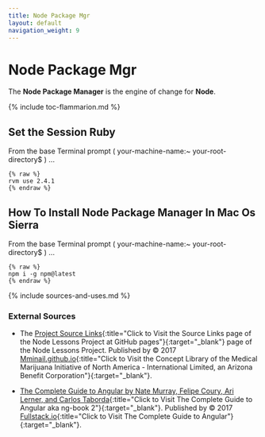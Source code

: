 ```yaml
---
title: Node Package Mgr
layout: default
navigation_weight: 9
---
```

# Node Package Mgr

The **Node Package Manager** is the engine of change for **Node**.

{% include toc-flammarion.md %}

## Set the Session Ruby

From the base Terminal prompt ( your-machine-name:~ your-root-directory$ ) ...

```liquid
{% raw %}
rvm use 2.4.1
{% endraw %}
```

## How To Install Node Package Manager In Mac Os Sierra

From the base Terminal prompt ( your-machine-name:~ your-root-directory$ ) ...

```liquid
{% raw %}
npm i -g npm@latest
{% endraw %}
```

{% include sources-and-uses.md %}

### External Sources

- The [Project Source Links](https://mminail.github.io/Node/Source-Node-Links.htm){:title="Click to Visit the Source Links page of the Node Lessons Project at GitHub pages"}{:target="_blank"} page of the Node Lessons Project. Published by © 2017 [Mminail.github.io](https://mminail.github.io/){:title="Click to Visit the Concept Library of the Medical Marijuana Initiative of North America - International Limited, an Arizona Benefit Corporation"}{:target="_blank"}.

- [The Complete Guide to Angular by Nate Murray, Felipe Coury, Ari Lerner, and Carlos Taborda](https://www.ng-book.com/2){:title="Click to Visit The Complete Guide to Angular aka ng-book 2"}{:target="_blank"}. Published by © 2017 [Fullstack.io](https://www.fullstack.io){:title="Click to Visit The Complete Guide to Angular"}{:target="_blank"}.
